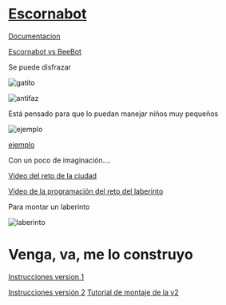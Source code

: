 # [Escornabot](https://escornabot.com/web/es)

[Documentacion](https://bricolabs.cc/wiki/proyectos/escornabot)

[Escornabot vs BeeBot](https://www.youtube.com/watch?v=fuE7P22zBrQ)

Se puede disfrazar

![gatito](http://1.bp.blogspot.com/-6KEHKaWufKo/VpQwH7vFDQI/AAAAAAAAFqM/1Ln8qEWx3pU/s1600/20160111_233312.jpg)

![antifaz](https://pbs.twimg.com/media/B-PKBn3IYAA8M6a.jpg)

Está pensado para que lo puedan manejar niños muy pequeños

![ejemplo](https://pbs.twimg.com/media/CHnpEhuWEAAuvpY.jpg)

[ejemplo](https://twitter.com/beatriz_cia/status/610775534503624704)


Con un poco de imaginación....

[Video del reto de la ciudad](https://www.youtube.com/watch?v=v5R_0wfpw7g)


[Video de la programación del reto del laberinto](https://www.youtube.com/watch?v=qWTPiRxQH44)

Para montar un  laberinto

![laberinto](http://escornabot.com/web/sites/default/files/node_attachs/clothespin_straw.jpg)

# Venga, va, me lo construyo

[Instrucciones version 1](https://docs.google.com/presentation/d/1turjK-9XJMr4ZNjo0-ty71CvBSDX8ekR_q3EhAwWK2w/edit#slide=id.g44a5bbf06_122)

[Instrucciones versión 2](https://docs.google.com/presentation/d/1wiLGgJkgVf4k_q3OCkZja2lMNZ-3-n-bs_xkO_ioCBY/edit#slide=id.ge69b0fc81_0_413)
[Tutorial de montaje de la v2](http://escornabot.org/wiki/index.php/Gu%C3%ADa_de_montaje_(Brivoi))
